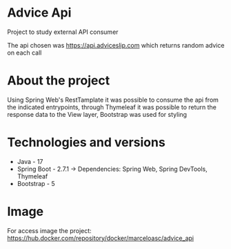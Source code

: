 # Advice Api

Project to study external API consumer

The api chosen was https://api.adviceslip.com which returns random advice on each call

# About the project

Using Spring Web's RestTamplate it was possible to consume the api from the indicated entrypoints, through Thymeleaf it was possible to return the response data to the View layer, Bootstrap was used for styling

# Technologies and versions

- Java - 17
- Spring Boot - 2.7.1 -> Dependencies: Spring Web, Spring DevTools, Thymeleaf
- Bootstrap - 5

# Image

For access image the project: https://hub.docker.com/repository/docker/marceloasc/advice_api
